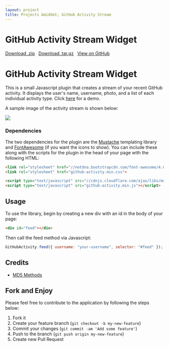 ```yaml
---
layout: project
title: Projects &middot; GitHub Activity Stream
---
```


# GitHub Activity Stream Widget

<i class="icon-cloud-download"></i> <a href="https://github.com/caseyscarborough/github-activity/zipball/master">Download .zip</a> &nbsp; 
<i class="icon-cloud-download"></i> <a href="https://github.com/caseyscarborough/github-activity/tarball/master">Download .tar.gz</a> &nbsp; 
<i class="icon-github"></i> <a href="https://github.com/caseyscarborough/github-activity">View on GitHub</a>

# GitHub Activity Stream Widget

This is a small Javascript plugin that creates a stream of your recent GitHub activity. It displays the user's name, username, photo, and a list of each individual activity type. Click [here](https://caseyscarborough.github.io/github-activity) for a demo.

A sample image of the activity stream is shown below:

![](https://raw.githubusercontent.com/caseyscarborough/github-activity/gh-pages/images/matz.png)

### Dependencies

The two dependencies for the plugin are the [Mustache](https://github.com/janl/mustache.js/) templating library and [FontAwesome](http://fontawesome.io) (if you want the icons to show). You can include these along with the scripts for the plugin in the head of your page with the following HTML:

```html
<link rel="stylesheet" href="//netdna.bootstrapcdn.com/font-awesome/4.0.3/css/font-awesome.css">
<link rel="stylesheet" href="github-activity.min.css">

<script type="text/javascript" src="//cdnjs.cloudflare.com/ajax/libs/mustache.js/0.7.2/mustache.min.js"></script>
<script type="text/javascript" src="github-activity.min.js"></script>
```

## Usage

To use the library, begin by creating a new div with an id in the body of your page:

```html
<div id="feed"></div>
```

Then call the feed method via Javascript:

```js
GitHubActivity.feed({ username: "your-username", selector: "#feed" });
```

## Credits

* [MD5 Methods](http://www.myersdaily.org/joseph/javascript/md5-text.html)

## Fork and Enjoy

Please feel free to contribute to the application by following the steps below:

1. Fork it
2. Create your feature branch (`git checkout -b my-new-feature`)
3. Commit your changes (`git commit -am 'Add some feature'`)
4. Push to the branch (`git push origin my-new-feature`)
5. Create new Pull Request